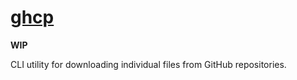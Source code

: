 # [ghcp](https://github.com/rtmigo/ghcp_dart) 

**WIP**

CLI utility for downloading individual files from GitHub
repositories.
